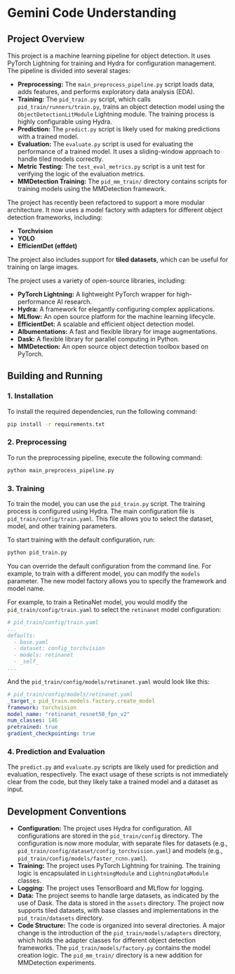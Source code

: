 # Gemini Code Understanding

## Project Overview

This project is a machine learning pipeline for object detection. It uses PyTorch Lightning for training and Hydra for configuration management. The pipeline is divided into several stages:

*   **Preprocessing:** The `main_preprocess_pipeline.py` script loads data, adds features, and performs exploratory data analysis (EDA).
*   **Training:** The `pid_train.py` script, which calls `pid_train/runners/train.py`, trains an object detection model using the `ObjectDetectionLitModule` Lightning module. The training process is highly configurable using Hydra.
*   **Prediction:** The `predict.py` script is likely used for making predictions with a trained model.
*   **Evaluation:** The `evaluate.py` script is used for evaluating the performance of a trained model. It uses a sliding-window approach to handle tiled models correctly.
*   **Metric Testing:** The `test_eval_metrics.py` script is a unit test for verifying the logic of the evaluation metrics.
*   **MMDetection Training:** The `pid_mm_train/` directory contains scripts for training models using the MMDetection framework.

The project has recently been refactored to support a more modular architecture. It now uses a model factory with adapters for different object detection frameworks, including:

*   **Torchvision**
*   **YOLO**
*   **EfficientDet (effdet)**

The project also includes support for **tiled datasets**, which can be useful for training on large images.

The project uses a variety of open-source libraries, including:

*   **PyTorch Lightning:** A lightweight PyTorch wrapper for high-performance AI research.
*   **Hydra:** A framework for elegantly configuring complex applications.
*   **MLflow:** An open source platform for the machine learning lifecycle.
*   **EfficientDet:** A scalable and efficient object detection model.
*   **Albumentations:** A fast and flexible library for image augmentations.
*   **Dask:** A flexible library for parallel computing in Python.
*   **MMDetection:** An open source object detection toolbox based on PyTorch.

## Building and Running

### 1. Installation

To install the required dependencies, run the following command:

```bash
pip install -r requirements.txt
```

### 2. Preprocessing

To run the preprocessing pipeline, execute the following command:

```bash
python main_preprocess_pipeline.py
```

### 3. Training

To train the model, you can use the `pid_train.py` script. The training process is configured using Hydra. The main configuration file is `pid_train/config/train.yaml`. This file allows you to select the dataset, model, and other training parameters.

To start training with the default configuration, run:

```bash
python pid_train.py
```

You can override the default configuration from the command line. For example, to train with a different model, you can modify the `models` parameter. The new model factory allows you to specify the framework and model name.

For example, to train a RetinaNet model, you would modify the `pid_train/config/train.yaml` to select the `retinanet` model configuration:

```yaml
# pid_train/config/train.yaml
...
defaults:
  - base.yaml
  - dataset: config_torchvision
  - models: retinanet
  - _self_
...
```

And the `pid_train/config/models/retinanet.yaml` would look like this:

```yaml
# pid_train/config/models/retinanet.yaml
_target_: pid_train.models.factory.create_model
framework: torchvision
model_name: "retinanet_resnet50_fpn_v2"
num_classes: 146
pretrained: true
gradient_checkpointing: true
```

### 4. Prediction and Evaluation

The `predict.py` and `evaluate.py` scripts are likely used for prediction and evaluation, respectively. The exact usage of these scripts is not immediately clear from the code, but they likely take a trained model and a dataset as input.

## Development Conventions

*   **Configuration:** The project uses Hydra for configuration. All configurations are stored in the `pid_train/config` directory. The configuration is now more modular, with separate files for datasets (e.g., `pid_train/config/dataset/config_torchvision.yaml`) and models (e.g., `pid_train/config/models/faster_rcnn.yaml`).
*   **Training:** The project uses PyTorch Lightning for training. The training logic is encapsulated in `LightningModule` and `LightningDataModule` classes.
*   **Logging:** The project uses TensorBoard and MLflow for logging.
*   **Data:** The project seems to handle large datasets, as indicated by the use of Dask. The data is stored in the `assets` directory. The project now supports tiled datasets, with base classes and implementations in the `pid_train/datasets` directory.
*   **Code Structure:** The code is organized into several directories. A major change is the introduction of the `pid_train/models/adapters` directory, which holds the adapter classes for different object detection frameworks. The `pid_train/models/factory.py` contains the model creation logic. The `pid_mm_train/` directory is a new addition for MMDetection experiments.
